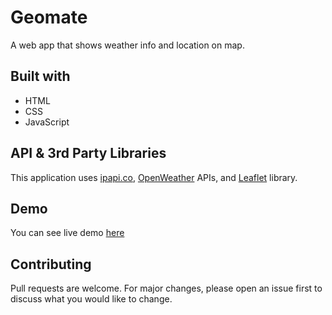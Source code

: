 # Geomate

A web app that shows weather info and location on map.

## Built with

- HTML
- CSS
- JavaScript

## API & 3rd Party Libraries

This application uses [ipapi.co](https://ipapi.co/), [OpenWeather](https://openweathermap.org/current) APIs, and [Leaflet](https://leafletjs.com/SlavaUkraini/) library.

## Demo

You can see live demo [here](https://geomate.vercel.app/)

## Contributing

Pull requests are welcome. For major changes, please open an issue first to discuss what you would like to change.
